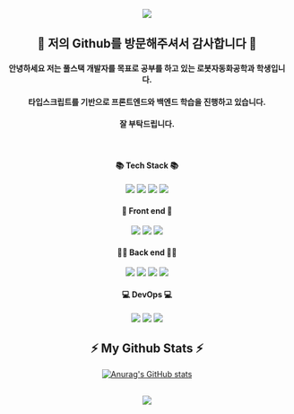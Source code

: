 <p align="center">
  <img src="https://capsule-render.vercel.app/api?type=waving&color=40AEF0&height=220&section=header&text=I Love Typescript!!!&fontSize=70" />
</p>  

## <div align="center"> 👋 저의 Github를 방문해주셔서 감사합니다 👋 </div>
#### <div align="center"> 안녕하세요 저는 풀스택 개발자를 목표로 공부를 하고 있는 로봇자동화공학과 학생입니다. </div>
#### <div align="center"> 타입스크립트를 기반으로 프론트엔드와 백엔드 학습을 진행하고 있습니다. </div>
#### <div align="center"> 잘 부탁드립니다. </div>
   
#### <div align="center"> 📚 Tech Stack 📚 </div>
<div align="center"><img src="https://img.shields.io/badge/JQuery-0769AD?style=flat-square&logo=jQuery&logoColor=white"/> <img src="https://img.shields.io/badge/Javascript-F7DF1E?style=flat-square&logo=javascript&logoColor=white"/> <img src="https://img.shields.io/badge/Typescript-004088?style=flat-square&logo=typescript&logoColor=white"/> <img src="https://img.shields.io/badge/Python-3776AB?style=flat-square&logo=python&logoColor=white"/></div>    

#### <div align="center"> 🌈 Front end 🌈 </div>
<div align="center"><img src="https://img.shields.io/badge/React-40AEF0?style=flat-square&logo=react&logoColor=white"/> <img src="https://img.shields.io/badge/Redux-764ABC?style=flat-square&logo=redux&logoColor=white"/> <img src="https://img.shields.io/badge/Next.js-000000?style=flat-square&logo=next.js&logoColor=white"/>

#### <div align="center"> 👩‍💻 Back end 👩‍💻 </div>
<div align="center"><img src="https://img.shields.io/badge/Node.js-006600?style=flat-square&logo=Node.js&logoColor=white"/> <img src="https://img.shields.io/badge/Nest.js-000000?style=flat-square&logo=nestjs&logoColor=red"/> <img src="https://img.shields.io/badge/MySQL-4479A1?style=flat-square&logo=mysql&logoColor=black"/> <img src="https://img.shields.io/badge/PostgreSQL-4479A1?style=flat-square&logo=postgresql&logoColor=white"/></div>  

#### <div align="center"> 💻 DevOps 💻 </div>
<div align="center"><img src="https://img.shields.io/badge/Amazon AWS-FF9900?style=flat-square&logo=AmazonAWS&logoColor=black"/> <img src="https://img.shields.io/badge/Docker-2496ED?style=flat-square&logo=Docker&logoColor=white"/> <img src="https://img.shields.io/badge/Kubernetes-326CE5?style=flat-square&logo=Kubernetes&logoColor=white"/></div>
  
## <div align="center">⚡ My Github Stats ⚡</div>
<div align="center">

[![Anurag's GitHub stats](https://github-readme-stats.vercel.app/api?username=shch989&hide_title=true&show_icons=true&include_all_commits=true&disable_animations=true&theme=vue)](https://github.com/anuraghazra/github-readme-stats)       
</div>  
  
## <p align="center"><img src="https://capsule-render.vercel.app/api?type=transparent&color=40AEF0&height=200&section=header&text=✨ Thank you! ✨&fontSize=70" /></p> 
<!--
**shch989/shch989** is a ✨ _special_ ✨ repository because its `README.md` (this file) appears on your GitHub profile.

Here are some ideas to get you started:

- 🔭 I’m currently working on ...
- 🌱 I’m currently learning ...
- 👯 I’m looking to collaborate on ...
- 🤔 I’m looking for help with ...
- 💬 Ask me about ...
- 📫 How to reach me: ...
- 😄 Pronouns: ...
- ⚡ Fun fact: ...
-->

